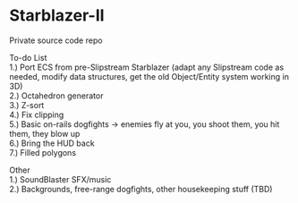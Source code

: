 # Starblazer-II
Private source code repo  

To-do List  
1.) Port ECS from pre-Slipstream Starblazer (adapt any Slipstream code as needed, modify data structures, get the old Object/Entity system working in 3D)  
2.) Octahedron generator  
3.) Z-sort  
4.) Fix clipping  
5.) Basic on-rails dogfights -> enemies fly at you, you shoot them, you hit them, they blow up  
6.) Bring the HUD back  
7.) Filled polygons  

Other  
1.) SoundBlaster SFX/music  
2.) Backgrounds, free-range dogfights, other housekeeping stuff (TBD)  
